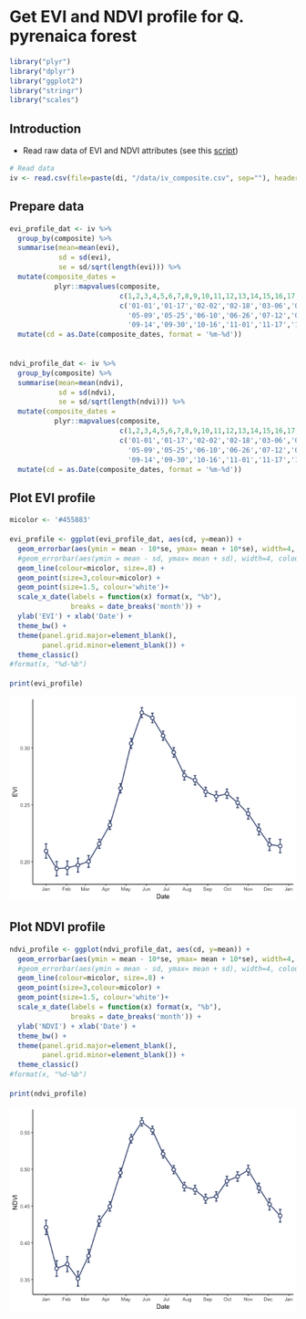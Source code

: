 Get EVI and NDVI profile for Q. pyrenaica forest
================================================

``` r
library("plyr")
library("dplyr")
library("ggplot2")
library("stringr")
library("scales")
```

Introduction
------------

-   Read raw data of EVI and NDVI attributes (see this [script](/analysis/prepare_evi_data.md))

``` r
# Read data
iv <- read.csv(file=paste(di, "/data/iv_composite.csv", sep=""), header = TRUE, sep = ',')
```

Prepare data
------------

``` r
evi_profile_dat <- iv %>% 
  group_by(composite) %>% 
  summarise(mean=mean(evi),
            sd = sd(evi),
            se = sd/sqrt(length(evi))) %>% 
  mutate(composite_dates = 
           plyr::mapvalues(composite,
                           c(1,2,3,4,5,6,7,8,9,10,11,12,13,14,15,16,17,18,19,20,21,22,23),
                           c('01-01','01-17','02-02','02-18','03-06','03-22','04-07','04-23',
                             '05-09','05-25','06-10','06-26','07-12','07-28','08-13','08-29',
                             '09-14','09-30','10-16','11-01','11-17','12-03','12-19'))) %>%
  mutate(cd = as.Date(composite_dates, format = '%m-%d'))


ndvi_profile_dat <- iv %>% 
  group_by(composite) %>% 
  summarise(mean=mean(ndvi),
            sd = sd(ndvi),
            se = sd/sqrt(length(ndvi))) %>% 
  mutate(composite_dates = 
           plyr::mapvalues(composite,
                           c(1,2,3,4,5,6,7,8,9,10,11,12,13,14,15,16,17,18,19,20,21,22,23),
                           c('01-01','01-17','02-02','02-18','03-06','03-22','04-07','04-23',
                             '05-09','05-25','06-10','06-26','07-12','07-28','08-13','08-29',
                             '09-14','09-30','10-16','11-01','11-17','12-03','12-19'))) %>%
  mutate(cd = as.Date(composite_dates, format = '%m-%d'))
```

Plot EVI profile
----------------

``` r
micolor <- '#455883'

evi_profile <- ggplot(evi_profile_dat, aes(cd, y=mean)) + 
  geom_errorbar(aes(ymin = mean - 10*se, ymax= mean + 10*se), width=4, colour=micolor, size=.8) + 
  #geom_errorbar(aes(ymin = mean - sd, ymax= mean + sd), width=4, colour='black') +
  geom_line(colour=micolor, size=.8) + 
  geom_point(size=3,colour=micolor) +
  geom_point(size=1.5, colour='white')+
  scale_x_date(labels = function(x) format(x, "%b"),
               breaks = date_breaks('month')) + 
  ylab('EVI') + xlab('Date') + 
  theme_bw() +
  theme(panel.grid.major=element_blank(),
        panel.grid.minor=element_blank()) +
  theme_classic()
#format(x, "%d-%b") 

print(evi_profile)
```

![](get_EVI_profile_files/figure-markdown_github/unnamed-chunk-3-1.png)

Plot NDVI profile
-----------------

``` r
ndvi_profile <- ggplot(ndvi_profile_dat, aes(cd, y=mean)) + 
  geom_errorbar(aes(ymin = mean - 10*se, ymax= mean + 10*se), width=4, colour=micolor, size=.8) + 
  #geom_errorbar(aes(ymin = mean - sd, ymax= mean + sd), width=4, colour='black') +
  geom_line(colour=micolor, size=.8) + 
  geom_point(size=3,colour=micolor) +
  geom_point(size=1.5, colour='white')+
  scale_x_date(labels = function(x) format(x, "%b"),
               breaks = date_breaks('month')) + 
  ylab('NDVI') + xlab('Date') + 
  theme_bw() +
  theme(panel.grid.major=element_blank(),
        panel.grid.minor=element_blank()) +
  theme_classic()
#format(x, "%d-%b") 

print(ndvi_profile)
```

![](get_EVI_profile_files/figure-markdown_github/unnamed-chunk-4-1.png)
